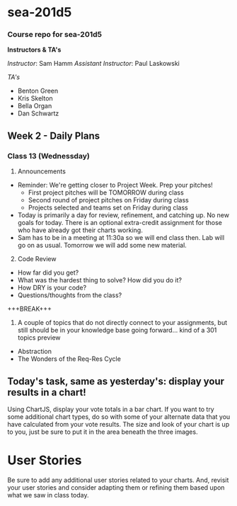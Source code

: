 # sea-201d5
### Course repo for sea-201d5
**Instructors & TA's**

*Instructor*: Sam Hamm
*Assistant Instructor*: Paul Laskowski

*TA's*
- Benton Green
- Kris Skelton
- Bella Organ
- Dan Schwartz

## Week 2 - Daily Plans
### Class 13 (Wednessday)
1. Announcements
  - Reminder: We're getting closer to Project Week. Prep your pitches!
    * First project pitches will be TOMORROW during class
    * Second round of project pitches on Friday during class
    * Projects selected and teams set on Friday during class
  - Today is primarily a day for review, refinement, and catching up. No new goals for today. There is an optional extra-credit assignment for those who have already got their charts working.
  - Sam has to be in a meeting at 11:30a so we will end class then. Lab will go on as usual. Tomorrow we will add some new material.
2. Code Review
  - How far did you get?
  - What was the hardest thing to solve? How did you do it?
  - How DRY is your code?
  - Questions/thoughts from the class?

+++BREAK+++

1. A couple of topics that do not directly connect to your assignments, but still should be in your knowledge base going forward... kind of a 301 topics preview
  * Abstraction
  * The Wonders of the Req-Res Cycle

## Today's task, same as yesterday's: display your results in a chart!

Using ChartJS, display your vote totals in a bar chart. If you want to try some additional chart types, do so with some of your alternate data that you have calculated from your vote results. The size and look of your chart is up to you, just be sure to put it in the area beneath the three images.

# User Stories

Be sure to add any additional user stories related to your charts. And, revisit your user stories and consider adapting them or refining them based upon what we saw in class today.
